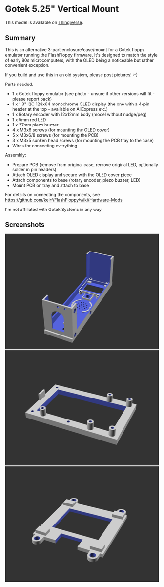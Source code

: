 # Gotek 5.25" Vertical Mount

This model is available on [Thingiverse](https://www.thingiverse.com/thing:6939095).

## Summary

This is an alternative 3-part enclosure/case/mount for a Gotek floppy emulator running the FlashFloppy firmware. It's designed to match the style of early 80s microcomputers, with the OLED being a noticeable but rather convenient exception.

If you build and use this in an old system, please post pictures! :-)

Parts needed:

- 1 x Gotek floppy emulator (see photo - unsure if other versions will fit - please report back)
- 1 x 1.3" I2C 128x64 monochrome OLED display (the one with a 4-pin header at the top - available on AliExpress etc.)
- 1 x Rotary encoder with 12x12mm body (model without nudge/peg)
- 1 x 5mm red LED
- 1 x 27mm piezo buzzer
- 4 x M3x6 screws (for mounting the OLED cover)
- 5 x M3x6/8 screws (for mounting the PCB)
- 3 x M3x5 sunken head screws (for mounting the PCB tray to the case)
- Wires for connecting everything

Assembly:

- Prepare PCB (remove from original case, remove original LED, optionally solder in pin headers)
- Attach OLED display and secure with the OLED cover piece
- Attach components to base (rotary encoder, piezo buzzer, LED)
- Mount PCB on tray and attach to base

For details on connecting the components, see https://github.com/keirf/FlashFloppy/wiki/Hardware-Mods

I'm not affiliated with Gotek Systems in any way.

## Screenshots

![Screenshot from OpenSCAD](./base.png "Screenshot from OpenSCAD")
![Screenshot from OpenSCAD](./tray.png "Screenshot from OpenSCAD")
![Screenshot from OpenSCAD](./oled-cover.png "Screenshot from OpenSCAD")
